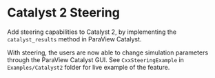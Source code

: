 # Catalyst 2 Steering

Add steering capabilities to Catalyst 2, by implementing the `catalyst_results` method in ParaView Catalyst.

With steering, the users are now able to change simulation parameters through the ParaView Catalyst GUI. See `CxxSteeringExample` in `Examples/Catalyst2` folder for live example of the feature.
